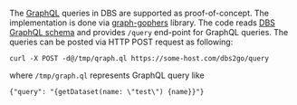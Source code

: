 The [GraphQL](https://graphql.org/) queries in DBS are supported
as proof-of-concept. The implementation
is done via [graph-gophers](https://github.com/graph-gophers/graphql-go)
library. The code reads
[DBS GraphQL schema](https://github.com/vkuznet/dbs2go/blob/master/static/schema/schema.graphql)
and provides `/query` end-point for GraphQL queries. The queries
can be posted via HTTP POST request as following:
```
curl -X POST -d@/tmp/qraph.ql https://some-host.com/dbs2go/query
```
where `/tmp/graph.ql` represents GraphQL query like
```
{"query": "{getDataset(name: \"test\") {name}}"}
```
